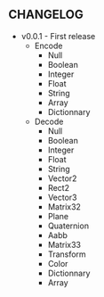 ## CHANGELOG

* v0.0.1 - First release
  * Encode
    * Null
    * Boolean
    * Integer
    * Float
    * String
    * Array
    * Dictionnary
  * Decode
    * Null
    * Boolean
    * Integer
    * Float
    * String
    * Vector2
    * Rect2
    * Vector3
    * Matrix32
    * Plane
    * Quaternion
    * Aabb 
    * Matrix33
    * Transform
    * Color
    * Dictionnary
    * Array
